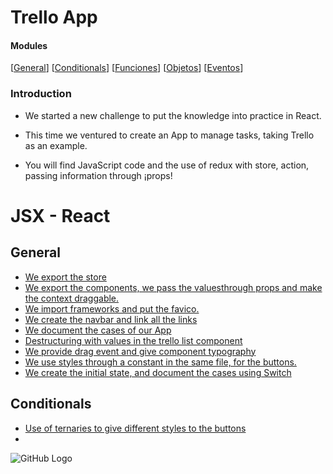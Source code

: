 # Trello App

#### Modules
[[General](#general)] [[Conditionals](#conditionals)] [[Funciones](#funciones)] [[Objetos](#objetos)] [[Eventos](#eventos)]


### Introduction


- We started a new challenge to put the knowledge into practice in React.

- This time we ventured to create an App to manage tasks, taking Trello as an example.

- You will find JavaScript code and the use of redux with store, action, passing information through ¡props!

# JSX - React

## General

- [We export the store](src/store/index.js)
- [We export the components, we pass the values ​​through props and make the context draggable.](src/App.js)
- [We import frameworks and put the favico.](public/index.html)
- [We create the navbar and link all the links](src/components/NavBar.jsx)
- [We document the cases of our App](src/actions/index.jsx)
- [Destructuring with values ​​in the trello list component](src/components/TrelloList.jsx)
- [We provide drag event and give component typography](src/components/TrelloCard.jsx)
- [We use styles through a constant in the same file, for the buttons.](src/components/TrelloButton.jsx)
- [We create the initial state, and document the cases using Switch](src/reducers/listsReducer.js)

## Conditionals

- [Use of ternaries to give different styles to the buttons](src/components/TrelloButton.jsx)
- [](src/reducers/listsReducer.js)




![GitHub Logo](https://github.com/2020-JAUG/website-grid/blob/master/img/faviconYellow.png?raw=true)